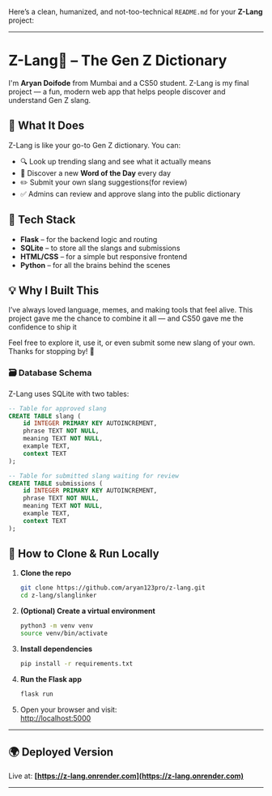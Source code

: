 Here’s a clean, humanized, and not-too-technical `README.md` for your **Z-Lang** project:

---

# Z-Lang🧃 – The Gen Z Dictionary

I'm **Aryan Doifode** from Mumbai and a CS50 student. Z-Lang is my final project — a fun, modern web app that helps people discover and understand Gen Z slang.

## 🧠 What It Does

Z-Lang is like your go-to Gen Z dictionary. You can:

* 🔍 Look up trending slang and see what it actually means
* 🌟 Discover a new **Word of the Day** every day
* ✏️ Submit your own slang suggestions(for review)
* ✅ Admins can review and approve slang into the public dictionary

## 🔧 Tech Stack

* **Flask** – for the backend logic and routing
* **SQLite** – to store all the slangs and submissions
* **HTML/CSS** – for a simple but responsive frontend
* **Python** – for all the brains behind the scenes

## 💡 Why I Built This

I’ve always loved language, memes, and making tools that feel alive. This project gave me the chance to combine it all — and CS50 gave me the confidence to ship it

Feel free to explore it, use it, or even submit some new slang of your own. Thanks for stopping by! 🚀

### 🗃️ Database Schema

Z-Lang uses SQLite with two tables:

```sql
-- Table for approved slang
CREATE TABLE slang (
    id INTEGER PRIMARY KEY AUTOINCREMENT,
    phrase TEXT NOT NULL,
    meaning TEXT NOT NULL,
    example TEXT,
    context TEXT
);

-- Table for submitted slang waiting for review
CREATE TABLE submissions (
    id INTEGER PRIMARY KEY AUTOINCREMENT,
    phrase TEXT NOT NULL,
    meaning TEXT NOT NULL,
    example TEXT,
    context TEXT
);
```
    
## 🚀 How to Clone & Run Locally

1. **Clone the repo**  
   ```bash
   git clone https://github.com/aryan123pro/z-lang.git
   cd z-lang/slanglinker
   ```

2. **(Optional) Create a virtual environment**  
   ```bash
   python3 -m venv venv
   source venv/bin/activate
   ```

3. **Install dependencies**  
   ```bash
   pip install -r requirements.txt
   ```

4. **Run the Flask app**  
   ```bash
   flask run
   ```

5. Open your browser and visit:  
   [http://localhost:5000](http://localhost:5000)

---

## 🌍 Deployed Version

Live at: **[https://z-lang.onrender.com](https://z-lang.onrender.com)**

---
